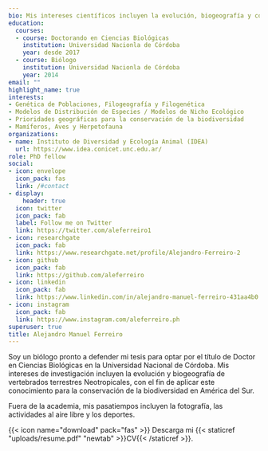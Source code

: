 ```yaml
---
bio: Mis intereses científicos incluyen la evolución, biogeografía y conservación de vertebrados terrestres.
education:
  courses:
  - course: Doctorando en Ciencias Biológicas
    institution: Universidad Nacionla de Córdoba
    year: desde 2017
  - course: Biólogo
    institution: Universidad Nacionla de Córdoba
    year: 2014
email: ""
highlight_name: true
interests:
- Genética de Poblaciones, Filogeografía y Filogenética
- Modelos de Distribución de Especies / Modelos de Nicho Ecológico
- Prioridades geográficas para la conservación de la biodiversidad
- Mamíferos, Aves y Herpetofauna
organizations:
- name: Instituto de Diversidad y Ecología Animal (IDEA)
  url: https://www.idea.conicet.unc.edu.ar/
role: PhD fellow
social:
- icon: envelope
  icon_pack: fas
  link: /#contact
- display:
    header: true
  icon: twitter
  icon_pack: fab
  label: Follow me on Twitter
  link: https://twitter.com/aleferreiro1
- icon: researchgate
  icon_pack: fab
  link: https://www.researchgate.net/profile/Alejandro-Ferreiro-2
- icon: github
  icon_pack: fab
  link: https://github.com/aleferreiro
- icon: linkedin
  icon_pack: fab
  link: https://www.linkedin.com/in/alejandro-manuel-ferreiro-431aa4b0
- icon: instagram
  icon_pack: fab
  link: https://www.instagram.com/aleferreiro.ph
superuser: true
title: Alejandro Manuel Ferreiro
---
```


Soy un biólogo pronto a defender mi tesis para optar por el título de Doctor en Ciencias Biológicas en la Universidad Nacional de Córdoba. Mis intereses de investigación incluyen la evolución y biogeografía de vertebrados terrestres Neotropicales, con el fin de aplicar este conocimiento para la conservación de la biodiversidad en América del Sur.

Fuera de la academia, mis pasatiempos incluyen la fotografía, las actividades al aire libre y los deportes.

{{< icon name="download" pack="fas" >}} Descarga mi {{< staticref "uploads/resume.pdf" "newtab" >}}CV{{< /staticref >}}.
